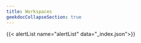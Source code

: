 ```yaml
---
title: Workspaces
geekdocCollapseSection: true
---
```


{{< alertList name="alertList" data="_index.json">}}
